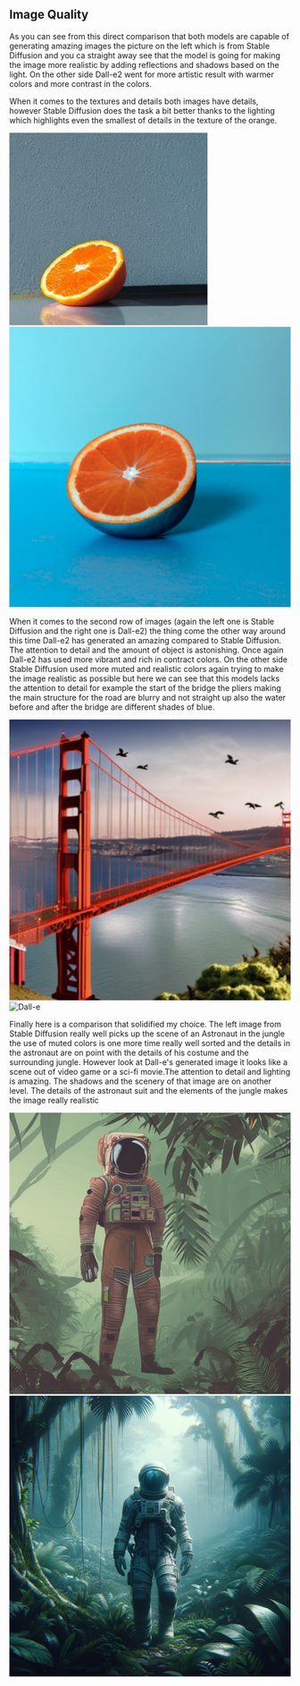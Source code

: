 ## Image Quality 

As you can see from this direct comparison that both models are capable of generating amazing images the picture on the left which is from Stable Diffusion and you ca straight away see that the model is going for making the image more realistic by adding reflections and shadows based on the light. On the other side Dall-e2 went for more artistic result with warmer colors and more contrast in the colors.

When it comes to the textures and details both images have details, however Stable Diffusion does the task a bit better thanks to the lighting which highlights even the smallest of details in the texture of the orange.

![Stable diffusion](../img/AB%20TestingStabelDiff2.png) 
![Dall-e](../img/Ab%20TestingDalle1%201.svg)

When it comes to the second row of images (again the left one is Stable Diffusion and the right one is Dall-e2) the thing come the other way around this time Dall-e2 has generated an amazing compared to Stable Diffusion. The attention to detail and the amount of object is astonishing. Once again Dall-e2 has used more vibrant and rich in contract colors. On the other side Stable Diffusion used more muted and realistic colors again trying to make the image realistic as possible but here we can see that this models lacks the attention to detail for example the start of the bridge the pliers making the main structure for the road are blurry and not straight up also the water before and after the bridge are different shades of blue. 

![Stable Diffusion](../img/AB%20testingStableDiffusion1%203.svg) ![Dall-e](../img/ABTestingDall2.svg)

Finally here is a comparison that solidified my choice. The left image from Stable Diffusion really well picks up the scene of an Astronaut in the jungle the use of muted colors is one more time really well sorted and the details in the astronaut are on point with the details of his costume and the surrounding jungle. However look at Dall-e's generated image it looks like a scene out of video game or a sci-fi movie.The attention to detail and lighting is amazing. The shadows and the scenery of that image are on another level. The details of the astronaut suit and the elements of the jungle makes the image really realistic 

![Stable Diffusion](../img/ABTestingStableDiffAstro.svg) ![Dall-e](../img/ABTestingDalleAstro.svg)


